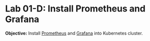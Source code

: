 # Lab 01-D: Install Prometheus and Grafana

**Objective:** Install [Prometheus](https://prometheus.io) and [Grafana](https://grafana.com) into Kubernetes cluster.
